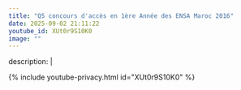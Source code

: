 ```yaml
---
title: "Q5 concours d'accès en 1ère Année des ENSA Maroc 2016"
date: 2025-09-02 21:11:22 
youtube_id: XUt0r9S10K0
image: ""
---
```

description: |
  
{% include youtube-privacy.html id="XUt0r9S10K0" %}
